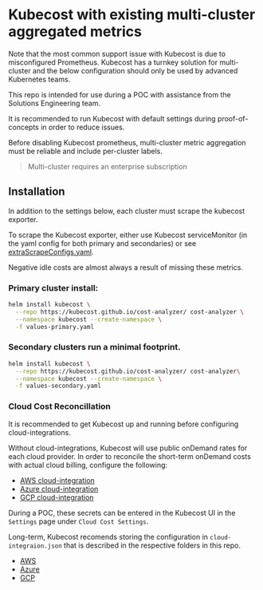 # Kubecost with existing multi-cluster aggregated metrics

Note that the most common support issue with Kubecost is due to misconfigured Prometheus. Kubecost has a turnkey solution for multi-cluster and the below configuration should only be used by advanced Kubernetes teams.

This repo is intended for use during a POC with assistance from the Solutions Engineering team.

It is recommended to run Kubecost with default settings during proof-of-concepts in order to reduce issues.

Before disabling Kubecost prometheus, multi-cluster metric aggregation must be reliable and include per-cluster labels.

 > Multi-cluster requires an enterprise subscription


## Installation

In addition to the settings below, each cluster must scrape the kubecost exporter.

To scrape the Kubecost exporter,  either use Kubecost serviceMonitor (in the yaml config for both primary and secondaries) or see [extraScrapeConfigs.yaml](extraScrapeConfigs.yaml).

Negative idle costs are almost always a result of missing these metrics.

### Primary cluster install:

```sh
helm install kubecost \
  --repo https://kubecost.github.io/cost-analyzer/ cost-analyzer \
  --namespace kubecost --create-namespace \
  -f values-primary.yaml
```

### Secondary clusters run a minimal footprint.

```sh
helm install kubecost \
  --repo https://kubecost.github.io/cost-analyzer/ cost-analyzer\
  --namespace kubecost --create-namespace \
  -f values-secondary.yaml
```

### Cloud Cost Reconcillation

It is recommended to get Kubecost up and running before configuring cloud-integrations.

Without cloud-integrations, Kubecost will use public onDemand rates for each cloud provider. In order to reconcile the short-term onDemand costs with actual cloud billing, configure the following:

- [AWS cloud-integration](https://github.com/kubecost/docs/blob/main/aws-out-of-cluster.md)
- [Azure cloud-integration](https://github.com/kubecost/docs/blob/main/azure-out-of-cluster.md)
- [GCP cloud-integration](https://github.com/kubecost/docs/blob/main/gcp-out-of-cluster.md)

During a POC, these secrets can be entered in the Kubecost UI in the `Settings` page under `Cloud Cost Settings`.

Long-term, Kubecost recomends storing the configuration in `cloud-integraion.json` that is described in the respective folders in this repo.

- [AWS](../aws/)
- [Azure](../azure/)
- [GCP](../gcp/)
